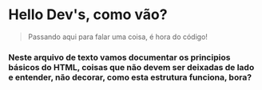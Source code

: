 # Hello Dev's, como vão?
> Passando aqui para falar uma coisa, é hora do código!

### Neste arquivo de texto vamos documentar os principios básicos do HTML, coisas que não devem ser deixadas de lado e entender, não decorar, como esta estrutura funciona, bora?

